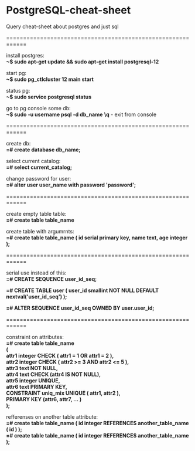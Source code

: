 # PostgreSQL-cheat-sheet
Query cheat-sheet about postgres and just sql

============================================================

install postgres: <br/>
__~$ sudo apt-get update && sudo apt-get install postgresql-12__

start pg: <br/>
__~$ sudo pg_ctlcluster 12 main start__

status pg: <br/>
__~$ sudo service postgresql status__

go to pg console some db: <br/>
__~$ sudo -u username psql -d db_name__
__\q__ - exit from console

============================================================

create db: <br/>
__=# create database db_name;__

select current catalog: <br/>
__=#  select current_catalog;__

change password for user: <br/>
__=#  alter user user_name with password 'password';__

============================================================

create empty table table: <br/>
__=#  create table table_name__

create table with argumrnts: <br/>
__=#  create table table_name (
id serial primary key,
name text,
age integer
);__

============================================================

serial use instead of this: <br/>
__=#  CREATE SEQUENCE user_id_seq;__

__=#  CREATE TABLE user (
    user_id smallint NOT NULL DEFAULT nextval('user_id_seq')
);__

__=#  ALTER SEQUENCE user_id_seq OWNED BY user.user_id;__

============================================================

constraint on attributes: <br/>
__=#  create table table_name <br/>
(<br/>
attr1 integer CHECK ( attr1 = 1 OR attr1 = 2 ),<br/>
attr2 integer CHECK ( attr2 >= 3 AND attr2 <= 5 ),<br/>
attr3 text NOT NULL,<br/>
attr4 text CHECK (attr4 IS NOT NULL),<br/>
attr5 integer UNIQUE,<br/>
attr6 text PRIMARY KEY,<br/>
CONSTRAINT uniq_mix UNIQUE ( attr1, attr2 ),<br/>
PRIMARY KEY (attr6, attr7, ... )<br/>
);__

refferenses on another table attribute: <br/>
__=#  create table table_name ( id integer REFERENCES another_table_name ( id ) );__<br/>
__=#  create table table_name ( id integer REFERENCES another_table_name );__

